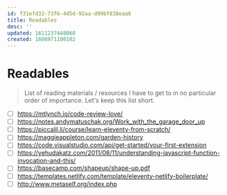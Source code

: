 ```yaml
---
id: f31efd32-73f6-4d5d-92aa-d99bf838eaa6
title: Readables
desc: ''
updated: 1611237448068
created: 1608971100102
---
```


# Readables

> List of reading materials / resources I have to get to in no particular order of importance. Let's keep this list short.

- [ ] https://mtlynch.io/code-review-love/
- [ ] https://notes.andymatuschak.org/Work_with_the_garage_door_up
- [ ] https://piccalil.li/course/learn-eleventy-from-scratch/
- [ ] https://maggieappleton.com/garden-history
- [ ] https://code.visualstudio.com/api/get-started/your-first-extension
- [ ] https://yehudakatz.com/2011/08/11/understanding-javascript-function-invocation-and-this/
- [ ] https://basecamp.com/shapeup/shape-up.pdf
- [ ] https://templates.netlify.com/template/eleventy-netlify-boilerplate/
- [ ] http://www.metaself.org/index.php
